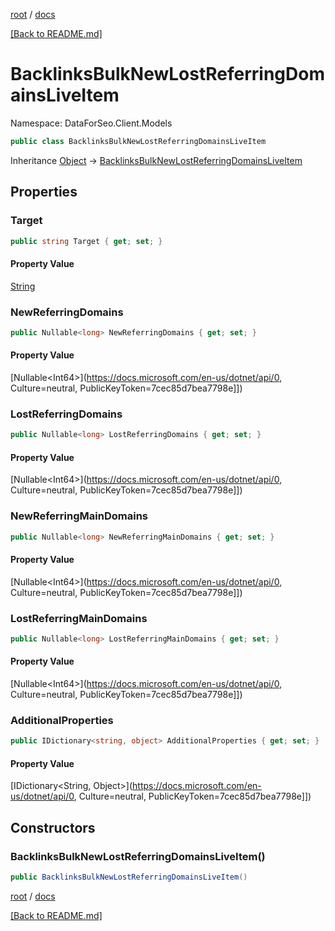 [root](./../ "root") / [docs](./ "docs")

[[Back to README.md]](./../README.md "[Back to README.md]")

# BacklinksBulkNewLostReferringDomainsLiveItem

Namespace: DataForSeo.Client.Models

```csharp
public class BacklinksBulkNewLostReferringDomainsLiveItem
```

Inheritance [Object](https://docs.microsoft.com/en-us/dotnet/api/Object) → [BacklinksBulkNewLostReferringDomainsLiveItem](./BacklinksBulkNewLostReferringDomainsLiveItem.md)

## Properties

### **Target**

```csharp
public string Target { get; set; }
```

#### Property Value

[String](https://docs.microsoft.com/en-us/dotnet/api/String)<br>

### **NewReferringDomains**

```csharp
public Nullable<long> NewReferringDomains { get; set; }
```

#### Property Value

[Nullable&lt;Int64&gt;](https://docs.microsoft.com/en-us/dotnet/api/0, Culture=neutral, PublicKeyToken=7cec85d7bea7798e]])<br>

### **LostReferringDomains**

```csharp
public Nullable<long> LostReferringDomains { get; set; }
```

#### Property Value

[Nullable&lt;Int64&gt;](https://docs.microsoft.com/en-us/dotnet/api/0, Culture=neutral, PublicKeyToken=7cec85d7bea7798e]])<br>

### **NewReferringMainDomains**

```csharp
public Nullable<long> NewReferringMainDomains { get; set; }
```

#### Property Value

[Nullable&lt;Int64&gt;](https://docs.microsoft.com/en-us/dotnet/api/0, Culture=neutral, PublicKeyToken=7cec85d7bea7798e]])<br>

### **LostReferringMainDomains**

```csharp
public Nullable<long> LostReferringMainDomains { get; set; }
```

#### Property Value

[Nullable&lt;Int64&gt;](https://docs.microsoft.com/en-us/dotnet/api/0, Culture=neutral, PublicKeyToken=7cec85d7bea7798e]])<br>

### **AdditionalProperties**

```csharp
public IDictionary<string, object> AdditionalProperties { get; set; }
```

#### Property Value

[IDictionary&lt;String, Object&gt;](https://docs.microsoft.com/en-us/dotnet/api/0, Culture=neutral, PublicKeyToken=7cec85d7bea7798e]])<br>

## Constructors

### **BacklinksBulkNewLostReferringDomainsLiveItem()**

```csharp
public BacklinksBulkNewLostReferringDomainsLiveItem()
```

[root](./../ "root") / [docs](./ "docs")

[[Back to README.md]](./../README.md "[Back to README.md]")